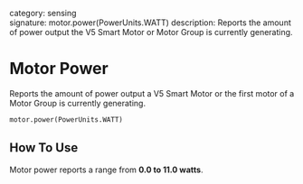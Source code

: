 category: sensing  
signature: motor.power(PowerUnits.WATT)
description: Reports the amount of power output the V5 Smart Motor or Motor Group is currently generating.

# Motor Power

Reports the amount of power output a V5 Smart Motor or the first motor of a Motor Group is currently generating.

```python
motor.power(PowerUnits.WATT)
```

## How To Use

Motor power reports a range from **0.0 to 11.0 watts**.

<advanced>
</advanced>
